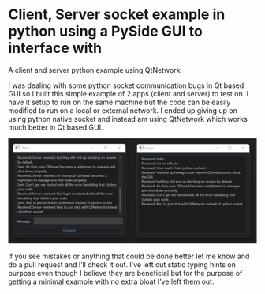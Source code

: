 # Client, Server socket example in python using a PySide GUI to interface with

A client and server python example using QtNetwork

I was dealing with some python socket communication bugs in Qt based GUI so I built this simple example of 2 apps (client and server) to test on. I have it setup to run on the same machine but the code can be easily modified to run on a local or external network. I ended up giving up on using python native socket and instead am using QtNetwork which works much better in Qt based GUI.

![Alt text](images/client_and_server_gui.jpg)

If you see mistakes or anything that could be done better let me know and do a pull request and I’ll check it out. I’ve left out static typing hints on purpose even though I believe they are beneficial but for the purpose of getting a minimal example with no extra bloat I’ve left them out.

